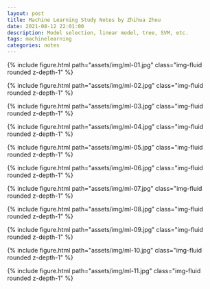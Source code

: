```yaml
---
layout: post
title: Machine Learning Study Notes by Zhihua Zhou
date: 2021-08-12 22:01:00
description: Model selection, linear model, tree, SVM, etc.
tags: machinelearning
categories: notes
---
```


{% include figure.html path="assets/img/ml-01.jpg" class="img-fluid rounded z-depth-1" %}

{% include figure.html path="assets/img/ml-02.jpg" class="img-fluid rounded z-depth-1" %}

{% include figure.html path="assets/img/ml-03.jpg" class="img-fluid rounded z-depth-1" %}

{% include figure.html path="assets/img/ml-04.jpg" class="img-fluid rounded z-depth-1" %}

{% include figure.html path="assets/img/ml-05.jpg" class="img-fluid rounded z-depth-1" %}

{% include figure.html path="assets/img/ml-06.jpg" class="img-fluid rounded z-depth-1" %}

{% include figure.html path="assets/img/ml-07.jpg" class="img-fluid rounded z-depth-1" %}

{% include figure.html path="assets/img/ml-08.jpg" class="img-fluid rounded z-depth-1" %}

{% include figure.html path="assets/img/ml-09.jpg" class="img-fluid rounded z-depth-1" %}

{% include figure.html path="assets/img/ml-10.jpg" class="img-fluid rounded z-depth-1" %}

{% include figure.html path="assets/img/ml-11.jpg" class="img-fluid rounded z-depth-1" %}
